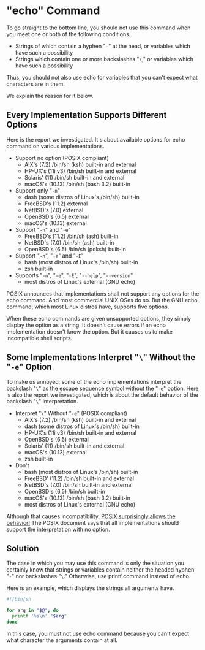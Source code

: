 # "echo" Command

To go straight to the bottom line, you should not use this command when you meet one or both of the following conditions.

* Strings of which contain a hyphen "`-`" at the head, or variables which have such a possibility
* Strings which contain one or more backslashes "`\`," or variables which have such a possibility

Thus, you should not also use echo for variables that you can't expect what characters are in them.

We explain the reason for it below.

## Every Implementation Supports Different Options

Here is the report we investigated. It's about available options for echo command on various implementations.

* Support no option (POSIX compliant)
  * AIX's (7.2) /bin/sh (ksh) built-in and external
  * HP-UX's (11i v3) /bin/sh built-in and external
  * Solaris' (11) /bin/sh built-in and external
  * macOS's (10.13) /bin/sh (bash 3.2) built-in
* Support only "`-n`"
  * dash (some distros of Linux's /bin/sh) built-in
  * FreeBSD's (11.2) external
  * NetBSD's (7.0) external
  * OpenBSD's (6.5) external
  * macOS's (10.13) external
* Support "`-n`" and "`-e`"
  * FreeBSD's (11.2) /bin/sh (ash) built-in
  * NetBSD's (7.0) /bin/sh (ash) built-in
  * OpenBSD's (6.5) /bin/sh (pdksh) built-in
* Support "`-n`", "`-e`" and "`-E`"
  * bash (most distros of Linux's /bin/sh) built-in
  * zsh built-in
* Supports "`-n`", "`-e`", "`-E`", "`--help`", "`--version`"
  * most distros of Linux's external (GNU echo)

POSIX announces that implementations shall not support any options for the echo command. And most commercial UNIX OSes do so. But the GNU echo command, which most Linux distros have, supports five options.

When these echo commands are given unsupported options, they simply display the option as a string. It doesn't cause errors if an echo implementation doesn't know the option. But it causes us to make incompatible shell scripts.

## Some Implementations Interpret "`\`" Without the "`-e`" Option

To make us annoyed, some of the echo implementations interpret the backslash "`\`" as the escape sequence symbol without the "`-e`" option. Here is also the report we investigated, which is about the default behavior of the backslash "`\`" interpretation.

* Interpret "`\`" Without "`-e`" (POSIX compliant)
  * AIX's (7.2) /bin/sh (ksh) built-in and external
  * dash (some distros of Linux's /bin/sh) built-in
  * HP-UX's (11i v3) /bin/sh built-in and external
  * OpenBSD's (6.5) external
  * Solaris' (11) /bin/sh built-in and external
  * macOS's (10.13) external
  * zsh built-in
* Don't
  * bash (most distros of Linux's /bin/sh) built-in
  * FreeBSD' (11.2) /bin/sh built-in and external
  * NetBSD's (7.0) /bin/sh built-in and external
  * OpenBSD's (6.5) /bin/sh built-in
  * macOS's (10.13) /bin/sh (bash 3.2) built-in
  * most distros of Linux's external (GNU echo)

Although that causes incompatibility, [POSIX surprisingly allows the behavior!](https://pubs.opengroup.org/onlinepubs/9699919799/utilities/echo.html#tag_20_37_10) The POSIX document says that all implementations should support the interpretation with no option.

## Solution

The case in which you may use this command is only the situation you certainly know that strings or variables contain neither the headed hyphen "`-`" nor backslashes "`\`." Otherwise, use printf command instead of echo.

Here is an example, which displays the strings all arguments have.

```sh
#!/bin/sh

for arg in "$@"; do
  printf '%s\n' "$arg"
done
```

In this case, you must not use echo command because you can't expect what character the arguments contain at all.
